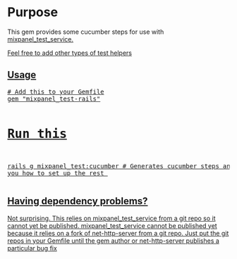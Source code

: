 <h1>Purpose</h1>
<p>This gem provides some cucumber steps for use with <a href="https://github.com/johncant/mixpanel_test_service">mixpanel_test_service.</p>
<p>Feel free to add other types of test helpers</p>
<h2>Usage</h2>
<pre>
# Add this to your Gemfile
gem "mixpanel_test-rails"

# Run this
rails g mixpanel_test:cucumber # Generates cucumber steps and tells you how to set up the rest
</pre>

<h2>Having dependency problems?</h2>

<p>Not surprising. This relies on mixpanel_test_service from a git repo so it cannot yet be published. mixpanel_test_service cannot be published yet because it relies on a fork of net-http-server from a git repo. Just put the git repos in your Gemfile until the gem author or net-http-server publishes a particular bug fix</p>
